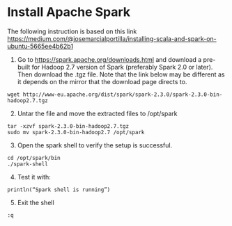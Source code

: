 # Install Apache Spark
The following instruction is based on this link https://medium.com/@josemarcialportilla/installing-scala-and-spark-on-ubuntu-5665ee4b62b1
1. Go to https://spark.apache.org/downloads.html and download a pre-built for Hadoop 2.7 version of Spark (preferably Spark 2.0 or later). Then download the .tgz file. Note that the link below may be different as it depends on the mirror that the download page directs to.
```
wget http://www-eu.apache.org/dist/spark/spark-2.3.0/spark-2.3.0-bin-hadoop2.7.tgz
```
2. Untar the file and move the extracted files to /opt/spark
```
tar -xzvf spark-2.3.0-bin-hadoop2.7.tgz
sudo mv spark-2.3.0-bin-hadoop2.7 /opt/spark
```
3. Open the spark shell to verify the setup is successful.
```
cd /opt/spark/bin
./spark-shell
```
4. Test it with:
```
println(“Spark shell is running”)
```
5. Exit the shell
```
:q
```
